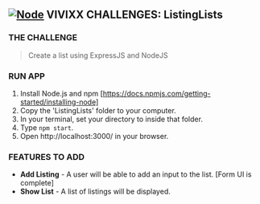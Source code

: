 ## **[![Node](https://user-images.githubusercontent.com/29721601/30945950-b292557c-a433-11e7-9f37-b8de61264bf9.png "Node")](https://nodejs.org/en/) VIVIXX CHALLENGES: ListingLists**

### THE CHALLENGE
> Create a list using ExpressJS and NodeJS

### RUN APP
1. Install Node.js and npm [https://docs.npmjs.com/getting-started/installing-node]
2. Copy the 'ListingLists' folder to your computer.
2. In your terminal, set your directory to inside that folder.
3. Type `npm start`.
4. Open http://localhost:3000/ in your browser.

### FEATURES TO ADD
- **Add Listing** - A user will be able to add an input to the list. [Form UI is complete]
- **Show List** - A list of listings will be displayed.

